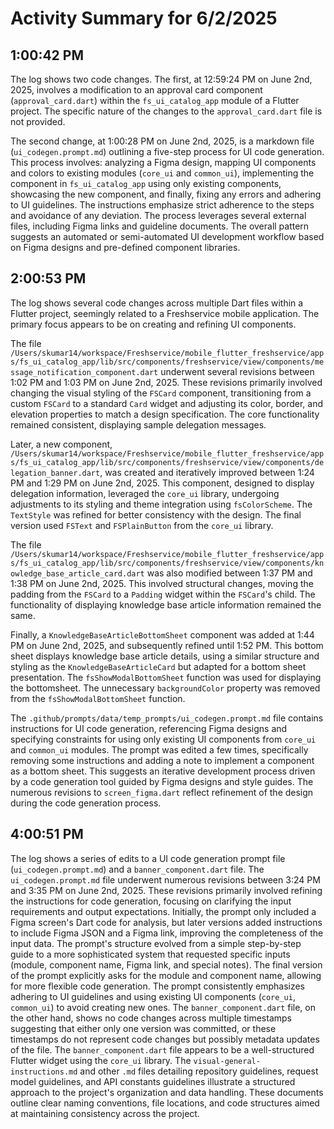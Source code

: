 # Activity Summary for 6/2/2025

## 1:00:42 PM
The log shows two code changes.  The first, at 12:59:24 PM on June 2nd, 2025, involves a modification to an approval card component (`approval_card.dart`) within the `fs_ui_catalog_app`  module of a Flutter project. The specific nature of the changes to the `approval_card.dart` file is not provided.

The second change, at 1:00:28 PM on June 2nd, 2025, is a markdown file (`ui_codegen.prompt.md`) outlining a five-step process for UI code generation.  This process involves:  analyzing a Figma design, mapping UI components and colors to existing modules (`core_ui` and `common_ui`), implementing the component in `fs_ui_catalog_app` using only existing components, showcasing the new component, and finally, fixing any errors and adhering to UI guidelines.  The instructions emphasize strict adherence to the steps and avoidance of any deviation.  The process leverages several external files, including Figma links and guideline documents.  The overall pattern suggests an automated or semi-automated UI development workflow based on Figma designs and pre-defined component libraries.


## 2:00:53 PM
The log shows several code changes across multiple Dart files within a Flutter project, seemingly related to a Freshservice mobile application.  The primary focus appears to be on creating and refining UI components.

The file `/Users/skumar14/workspace/Freshservice/mobile_flutter_freshservice/apps/fs_ui_catalog_app/lib/src/components/freshservice/view/components/message_notification_component.dart` underwent several revisions between 1:02 PM and 1:03 PM on June 2nd, 2025. These revisions primarily involved changing the visual styling of the `FSCard` component, transitioning from a custom `FSCard` to a standard `Card` widget and adjusting its color, border, and elevation properties to match a design specification.  The core functionality remained consistent, displaying sample delegation messages.

Later, a new component, `/Users/skumar14/workspace/Freshservice/mobile_flutter_freshservice/apps/fs_ui_catalog_app/lib/src/components/freshservice/view/components/delegation_banner.dart`, was created and iteratively improved between 1:24 PM and 1:29 PM on June 2nd, 2025. This component, designed to display delegation information, leveraged the `core_ui` library, undergoing adjustments to its styling and theme integration using `fsColorScheme`.  The `TextStyle` was refined for better consistency with the design. The final version used `FSText` and `FSPlainButton` from the `core_ui` library.


The file `/Users/skumar14/workspace/Freshservice/mobile_flutter_freshservice/apps/fs_ui_catalog_app/lib/src/components/freshservice/view/components/knowledge_base_article_card.dart` was also modified between 1:37 PM and 1:38 PM on June 2nd, 2025.  This involved structural changes, moving the padding from the `FSCard` to a `Padding` widget within the `FSCard`'s child.  The functionality of displaying knowledge base article information remained the same.


Finally, a `KnowledgeBaseArticleBottomSheet` component was added at 1:44 PM on June 2nd, 2025, and subsequently refined until 1:52 PM.  This bottom sheet displays knowledge base article details, using a similar structure and styling as the `KnowledgeBaseArticleCard` but adapted for a bottom sheet presentation. The `fsShowModalBottomSheet` function was used for displaying the bottomsheet.  The unnecessary `backgroundColor` property was removed from the `fsShowModalBottomSheet` function.

The `.github/prompts/data/temp_prompts/ui_codegen.prompt.md` file contains instructions for UI code generation, referencing Figma designs and specifying constraints for using only existing UI components from `core_ui` and `common_ui` modules. The prompt was edited a few times, specifically removing some instructions and adding a note to implement a component as a bottom sheet. This suggests an iterative development process driven by a code generation tool guided by Figma designs and style guides.  The numerous revisions to `screen_figma.dart` reflect refinement of the design during the code generation process.


## 4:00:51 PM
The log shows a series of edits to a UI code generation prompt file (`ui_codegen.prompt.md`) and a  `banner_component.dart` file.  The `ui_codegen.prompt.md` file underwent numerous revisions between 3:24 PM and 3:35 PM on June 2nd, 2025.  These revisions primarily involved refining the instructions for code generation, focusing on clarifying the input requirements and output expectations. Initially, the prompt only included a Figma screen's Dart code for analysis, but later versions added instructions to include Figma JSON and a Figma link, improving the completeness of the input data.  The prompt's structure evolved from a simple step-by-step guide to a more sophisticated system that requested specific inputs (module, component name, Figma link, and special notes). The final version of the prompt explicitly asks for the module and component name,  allowing for more flexible code generation.  The prompt consistently emphasizes adhering to UI guidelines and using existing UI components (`core_ui`, `common_ui`) to avoid creating new ones.  The `banner_component.dart` file, on the other hand, shows no code changes across multiple timestamps suggesting that either only one version was committed, or these timestamps do not represent code changes but possibly metadata updates of the file.  The `banner_component.dart` file appears to be a well-structured Flutter widget using the `core_ui` library.  The  `visual-general-instructions.md` and other `.md` files detailing repository guidelines, request model guidelines, and API constants guidelines illustrate a structured approach to the project's organization and data handling.  These documents outline clear naming conventions, file locations, and code structures aimed at maintaining consistency across the project.
